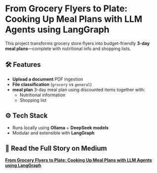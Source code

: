 # From Grocery Flyers to Plate: Cooking Up Meal Plans with LLM Agents using LangGraph

This project transforms grocery store flyers into budget-friendly **3-day meal plans**—complete with nutritional info and shopping lists. 

## 🛠 Features  
- **Upload a document** PDF ingestion
- **File classification** (`grocery` vs `general`)
- **meal plan** 3-day meal plan using discounted items together with:
    - Nutritional information
    - Shopping list

## ⚙️ Tech Stack  
- Runs locally using **Ollama** + **DeepSeek models**
- Modular and extensible with **LangGraph**


## 📖 Read the Full Story on Medium
[**From Grocery Flyers to Plate: Cooking Up Meal Plans with LLM Agents using LangGraph**](https://medium.com/@t40r417/build-an-llm-app-with-local-deepseek-no-budget-just-a-laptop-973478a93903)  


